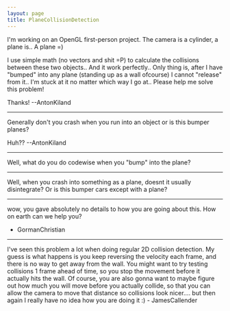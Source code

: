 ```yaml
---
layout: page
title: PlaneCollisionDetection
---
```




I'm working on an OpenGL first-person project.
The camera is a cylinder, a plane is.. A plane =)

I use simple math (no vectors and shit =P) to calculate the collisions between these two objects.. And it work perfectly.. Only thing is, after I have "bumped" into any plane (standing up as a wall ofcourse) I cannot "release" from it.. I'm stuck at it no matter which way I go at.. Please help me solve this problem!

Thanks!  --AntonKiland

----

Generally don't you crash when you run into an object or is this bumper planes?

Huh?? --AntonKiland

----

Well, what do you do codewise when you "bump" into the plane?

----

Well, when you crash into something as a plane, doesnt it usually disintegrate? Or is this bumper cars except with a plane?

----
wow, you gave absolutely no details to how you are going about this. How on earth can we help you?
- GormanChristian

----

I've seen this problem a lot when doing regular 2D collision detection.  My guess is what happens is you keep reversing the velocity each frame, and there is no way to get away from the wall.  You might want to try testing collisions 1 frame ahead of time, so you stop the movement before it actually hits the wall.  Of course, you are also gonna want to maybe figure out how much you will move before you actually collide, so that you can allow the camera to move that distance so collisions look nicer.... but then again I really have no idea how you are doing it :) - JamesCallender

